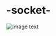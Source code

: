 # -socket-
![Image text](https://github.com/hubu-516/ICQ-socket/blob/master/socket%E8%81%8A%E5%A4%A9%E5%AE%9E%E7%8E%B0.png)
